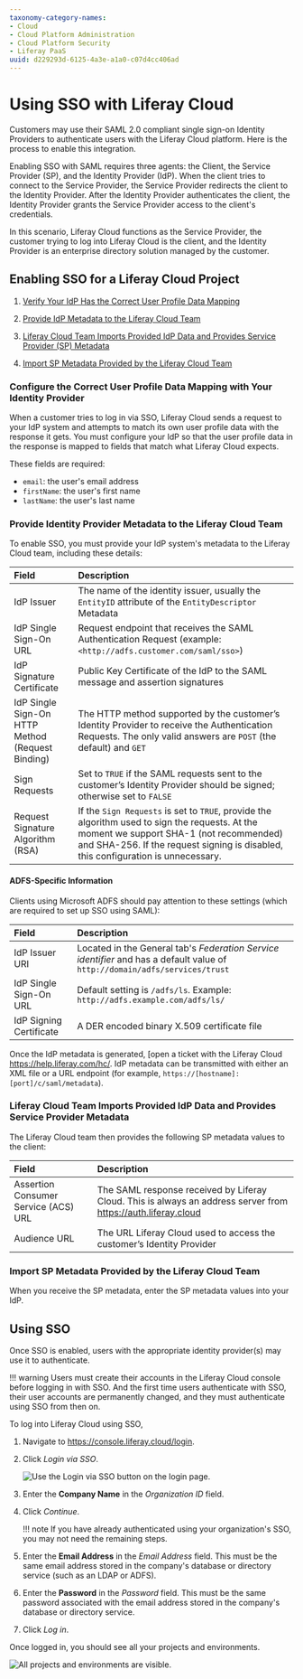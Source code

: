 ```yaml
---
taxonomy-category-names:
- Cloud
- Cloud Platform Administration
- Cloud Platform Security
- Liferay PaaS
uuid: d229293d-6125-4a3e-a1a0-c07d4cc406ad
---
```

# Using SSO with Liferay Cloud

Customers may use their SAML 2.0 compliant single sign-on Identity Providers to authenticate users with the Liferay Cloud platform. Here is the process to enable this integration.

Enabling SSO with SAML requires three agents: the Client, the Service Provider (SP), and the Identity Provider (IdP). When the client tries to connect to the Service Provider, the Service Provider redirects the client to the Identity Provider. After the Identity Provider authenticates the client, the Identity Provider grants the Service Provider access to the client's credentials.

In this scenario, Liferay Cloud functions as the Service Provider, the customer trying to log into Liferay Cloud is the client, and the Identity Provider is an enterprise directory solution managed by the customer.

## Enabling SSO for a Liferay Cloud Project

1. [Verify Your IdP Has the Correct User Profile Data Mapping](#configure-the-correct-user-profile-data-mapping-with-your-identity-provider)

1. [Provide IdP Metadata to the Liferay Cloud Team](#provide-identity-provider-metadata-to-the-liferay-cloud-team)

1. [Liferay Cloud Team Imports Provided IdP Data and Provides Service Provider (SP) Metadata](#liferay-cloud-team-imports-provided-idp-data-and-provides-service-provider-metadata)

1. [Import SP Metadata Provided by the Liferay Cloud Team](#import-sp-metadata-provided-by-the-liferay-cloud-team)

### Configure the Correct User Profile Data Mapping with Your Identity Provider

When a customer tries to log in via SSO, Liferay Cloud sends a request to your IdP system and attempts to match its own user profile data with the response it gets. You must configure your IdP so that the user profile data in the response is mapped to fields that match what Liferay Cloud expects.

These fields are required:

- `email`: the user's email address
- `firstName`: the user's first name
- `lastName`: the user's last name

### Provide Identity Provider Metadata to the Liferay Cloud Team

To enable SSO, you must provide your IdP system's metadata to the Liferay Cloud team, including these details:

| Field                                            | Description                                                                                                                                                                                                                    |
| :----------------------------------------------- | :----------------------------------------------------------------------------------------------------------------------------------------------------------------------------------------------------------------------------- |
| IdP Issuer                                       | The name of the identity issuer, usually the `EntityID` attribute of the `EntityDescriptor` Metadata                                                                                                                           |
| IdP Single Sign-On URL                           | Request endpoint that receives the SAML Authentication Request (example: `<http://adfs.customer.com/saml/sso>`)                                                                                                                |
| IdP Signature Certificate                        | Public Key Certificate of the IdP to the SAML message and assertion signatures                                                                                                                                                 |
| IdP Single Sign-On HTTP Method (Request Binding) | The HTTP method supported by the customer’s Identity Provider to receive the Authentication Requests. The only valid answers are `POST` (the default) and `GET`                                                                |
| Sign Requests                                    | Set to `TRUE` if the SAML requests sent to the customer’s Identity Provider should be signed; otherwise set to `FALSE`                                                                                                         |
| Request Signature Algorithm (RSA)                | If the `Sign Requests` is set to `TRUE`, provide the algorithm used to sign the requests. At the moment we support SHA-1 (not recommended) and SHA-256. If the request signing is disabled, this configuration is unnecessary. |

#### ADFS-Specific Information

Clients using Microsoft ADFS should pay attention to these settings (which are required to set up SSO using SAML):

| Field                   | Description                                                                                                                 |
| :---------------------- | :-------------------------------------------------------------------------------------------------------------------------- |
| IdP Issuer URI          | Located in the General tab's *Federation Service identifier* and has a default value of `http://domain/adfs/services/trust` |
| IdP Single Sign-On URL  | Default setting is `/adfs/ls`. Example: `http://adfs.example.com/adfs/ls/`                                                  |
| IdP Signing Certificate | A DER encoded binary X.509 certificate file                                                                                 |

Once the IdP metadata is generated, [open a ticket with the Liferay Cloud https://help.liferay.com/hc/. IdP metadata can be transmitted with either an XML file or a URL endpoint (for example, `https://[hostname]:[port]/c/saml/metadata`).

### Liferay Cloud Team Imports Provided IdP Data and Provides Service Provider Metadata

The Liferay Cloud team then provides the following SP metadata values to the client:

| Field                                | Description                                                                                                     |
| :----------------------------------- | :-------------------------------------------------------------------------------------------------------------- |
| Assertion Consumer Service (ACS) URL | The SAML response received by Liferay Cloud. This is always an address server from <https://auth.liferay.cloud> |
| Audience URL                         | The URL Liferay Cloud used to access the customer’s Identity Provider                                           |

### Import SP Metadata Provided by the Liferay Cloud Team

When you receive the SP metadata, enter the SP metadata values into your IdP.

## Using SSO

Once SSO is enabled, users with the appropriate identity provider(s) may use it to authenticate.

!!! warning
    Users must create their accounts in the Liferay Cloud console before logging in with SSO. And the first time users authenticate with SSO, their user accounts are permanently changed, and they must authenticate using SSO from then on.

To log into Liferay Cloud using SSO,

1. Navigate to <https://console.liferay.cloud/login>.

1. Click *Login via SSO*.

   ![Use the Login via SSO button on the login page.](./using-sso-with-liferay-cloud/images/01.png)

1. Enter the **Company Name** in the *Organization ID* field.

1. Click *Continue*.

   !!! note
       If you have already authenticated using your organization's SSO, you may not need the remaining steps.

1. Enter the **Email Address** in the *Email Address* field. This must be the same email address stored in the company's database or directory service (such as an LDAP or ADFS).

1. Enter the **Password** in the *Password* field. This must be the same password associated with the email address stored in the company's database or directory service.

1. Click *Log in*.

Once logged in, you should see all your projects and environments.

![All projects and environments are visible.](./using-sso-with-liferay-cloud/images/02.png)
